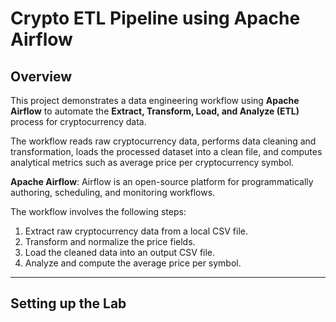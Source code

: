 # Crypto ETL Pipeline using Apache Airflow

## Overview

This project demonstrates a data engineering workflow using **Apache Airflow** to automate the **Extract, Transform, Load, and Analyze (ETL)** process for cryptocurrency data.

The workflow reads raw cryptocurrency data, performs data cleaning and transformation, loads the processed dataset into a clean file, and computes analytical metrics such as average price per cryptocurrency symbol.

**Apache Airflow**: Airflow is an open-source platform for programmatically authoring, scheduling, and monitoring workflows.

The workflow involves the following steps:
1. Extract raw cryptocurrency data from a local CSV file.
2. Transform and normalize the price fields.
3. Load the cleaned data into an output CSV file.
4. Analyze and compute the average price per symbol.

---

## Setting up the Lab
